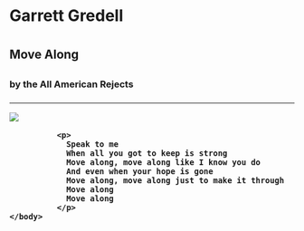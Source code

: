 <html>
   <body>
      <h1>Garrett Gredell<h1>
        <h2>Move Along<h2>
          <h3>by the All American Rejects<h3>
            <hr>
            <a href="DESTINATION URL"><img src="https://images-na.ssl-images-amazon.com/images/I/51oktBxwshL.jpg" /></a>

              <p>
                Speak to me
                When all you got to keep is strong
                Move along, move along like I know you do
                And even when your hope is gone
                Move along, move along just to make it through
                Move along
                Move along
              </p>
    </body>
</html>
